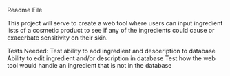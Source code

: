 Readme File

This project will serve to create a web tool where users can input ingredient lists of a cosmetic product to see if any of the ingredients could cause or exacerbate sensitivity on their skin.

Tests Needed:
    Test ability to add ingredient and desceription to database
    Ability to edit ingredient and/or description in database
    Test how the web tool would handle an ingredient that is not in the database